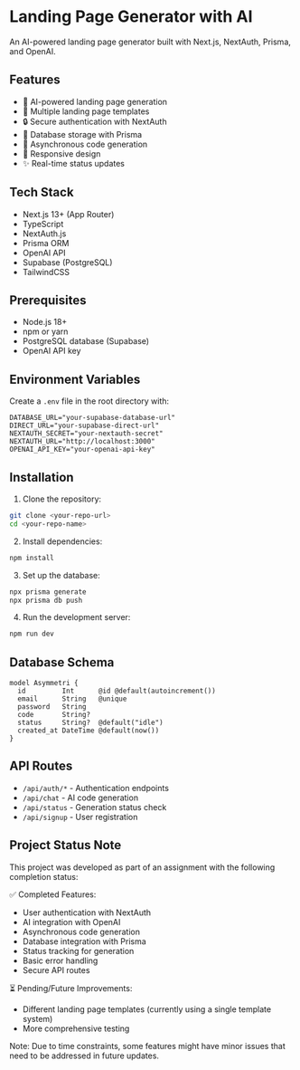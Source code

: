 # Landing Page Generator with AI

An AI-powered landing page generator built with Next.js, NextAuth, Prisma, and OpenAI.

## Features

- 🤖 AI-powered landing page generation
- 🎨 Multiple landing page templates
- 🔒 Secure authentication with NextAuth
- 💾 Database storage with Prisma
- 🔄 Asynchronous code generation
- 📱 Responsive design
- ✨ Real-time status updates

## Tech Stack

- Next.js 13+ (App Router)
- TypeScript
- NextAuth.js
- Prisma ORM
- OpenAI API
- Supabase (PostgreSQL)
- TailwindCSS

## Prerequisites

- Node.js 18+
- npm or yarn
- PostgreSQL database (Supabase)
- OpenAI API key

## Environment Variables

Create a `.env` file in the root directory with:

```env
DATABASE_URL="your-supabase-database-url"
DIRECT_URL="your-supabase-direct-url"
NEXTAUTH_SECRET="your-nextauth-secret"
NEXTAUTH_URL="http://localhost:3000"
OPENAI_API_KEY="your-openai-api-key"
```

## Installation

1. Clone the repository:
```bash
git clone <your-repo-url>
cd <your-repo-name>
```

2. Install dependencies:
```bash
npm install
```

3. Set up the database:
```bash
npx prisma generate
npx prisma db push
```

4. Run the development server:
```bash
npm run dev
```

## Database Schema

```prisma
model Asymmetri {
  id         Int      @id @default(autoincrement())
  email      String   @unique
  password   String
  code       String?
  status     String?  @default("idle")
  created_at DateTime @default(now())
}
```

## API Routes

- `/api/auth/*` - Authentication endpoints
- `/api/chat` - AI code generation
- `/api/status` - Generation status check
- `/api/signup` - User registration

## Project Status Note

This project was developed as part of an assignment with the following completion status:

✅ Completed Features:
- User authentication with NextAuth
- AI integration with OpenAI
- Asynchronous code generation
- Database integration with Prisma
- Status tracking for generation
- Basic error handling
- Secure API routes

⏳ Pending/Future Improvements:
- Different landing page templates (currently using a single template system)
- More comprehensive testing

Note: Due to time constraints, some features might have minor issues that need to be addressed in future updates.

